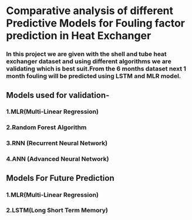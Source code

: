 # Comparative analysis of different Predictive Models for Fouling factor prediction in Heat Exchanger
### In this project we are given with the shell and tube heat exchanger dataset and using different algorithms we are validating which is best suit.From the 6 months dataset next 1 month fouling will be predicted using LSTM and MLR model.

## Models used for validation-
### 1.MLR(Multi-Linear Regression)
### 2.Random Forest Algorithm
### 3.RNN (Recurrent Neural Network)
### 4.ANN (Advanced Neural Network)

## Models For Future Prediction
### 1.MLR(Multi-Linear Regression)
### 2.LSTM(Long Short Term Memory)
